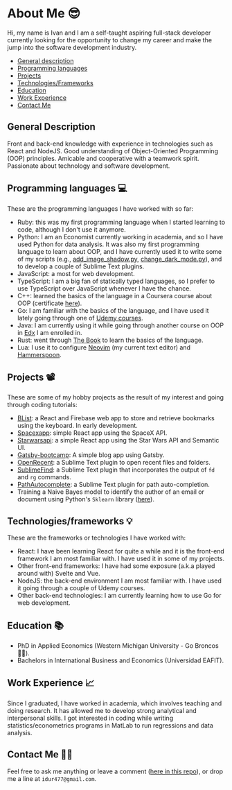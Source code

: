 # About Me 😎 

Hi, my name is Ivan and I am a self-taught aspiring full-stack developer currently looking for the opportunity to change my career and make the jump into the software development industry.

- [General description](#general-description)
- [Programming languages](#programming-languages-)
- [Projects](#projects-)
- [Technologies/Frameworks](#technologiesframeworks-)
- [Education](#education-)
- [Work Experience](#work-experience-)
- [Contact Me](#contact-me-)

## General Description

Front and back-end knowledge with experience in technologies such as React and NodeJS. Good understanding of Object-Oriented Programming (OOP) principles. Amicable and cooperative with a teamwork spirit. Passionate about technology and software development.

## Programming languages 💻

These are the programming languages I have worked with so far:

- Ruby: this was my first programming language when I started learning to code, although I don't use it anymore.
- Python: I am an Economist currently working in academia, and so I have used Python for data analysis. It was also my first programming language to learn about OOP, and I have currently used it to write some of my scripts (e.g., [add_image_shadow.py](https://github.com/idr4n/.dotfiles/blob/master/scripts), [change_dark_mode.py](https://github.com/idr4n/.dotfiles/blob/master/scripts/change_dark_mode.py)), and to develop a couple of Sublime Text plugins.
- JavaScript: a most for web development.
- TypeScript: I am a big fan of statically typed languages, so I prefer to use TypeScript over JavaScript whenever I have the chance.
- C++: learned the basics of the language in a Coursera course about OOP (certificate [here](https://www.coursera.org/account/accomplishments/verify/4QJM3K79ZS9D)).
- Go: I am familiar with the basics of the language, and I have used it lately going through one of [Udemy courses](https://www.udemy.com/course/building-modern-web-applications-with-go/).
- Java: I am currently using it while going through another course on OOP in [Edx](https://www.edx.org/course/introduction-to-java-programming-ii-object-oriented-programming) I am enrolled in.
- Rust: went through [The Book](https://doc.rust-lang.org/book/) to learn the basics of the language.
- Lua: I use it to configure [Neovim](https://github.com/idr4n/nvim-lua) (my current text editor) and [Hammerspoon](https://github.com/idr4n/.dotfiles#hammerspoon-setup).

## Projects 📽

These are some of my hobby projects as the result of my interest and going through coding tutorials:

- [BList](https://github.com/idr4n/blist): a React and Firebase web app to store and retrieve bookmarks using the keyboard. In early development.
- [Spacexapp](https://github.com/idr4n/spacexapp): simple React app using the SpaceX API.
- [Starwarsapi](https://github.com/idr4n/starwarsapi): a simple React app using the Star Wars API and Semantic UI.
- [Gatsby-bootcamp](https://github.com/idr4n/gatsby-bootcamp): A simple blog app using Gatsby.
- [OpenRecent](https://github.com/idr4n/OpenRecent): a Sublime Text plugin to open recent files and folders.
- [SublimeFind](https://github.com/idr4n/SublimeFind): a Sublime Text plugin that incorporates the output of `fd` and `rg` commands.
- [PathAutocomplete](https://github.com/idr4n/PathAutocomplete): a Sublime Text plugin for path auto-completion.
- Training a Naive Bayes model to identify the author of an email or document using Python's `Sklearn` library ([here](https://github.com/idr4n/naivebayes-email-author)).

## Technologies/frameworks 💡

These are the frameworks or technologies I have worked with:

- React: I have been learning React for quite a while and it is the front-end framework I am most familiar with. I have used it in some of my projects.
- Other front-end frameworks: I have had some exposure (a.k.a played around with) Svelte and Vue.
- NodeJS: the back-end environment I am most familiar with. I have used it going through a couple of Udemy courses.
- Other back-end technologies: I am currently learning how to use Go for web development.

## Education 📚

- PhD in Applied Economics (Western Michigan University - Go Broncos 💪🏻).
- Bachelors in International Business and Economics (Universidad EAFIT).

## Work Experience 📈

Since I graduated, I have worked in academia, which involves teaching and doing research. It has allowed me to develop strong analytical and interpersonal skills. I got interested in coding while writing statistics/econometrics programs in MatLab to run regressions and data analysis.

## Contact Me 🤙🏻 

Feel free to ask me anything or leave a comment ([here in this repo](https://github.com/idr4n/aboutme/issues/new/choose)), or drop me a line at `idur477@gmail.com`.

